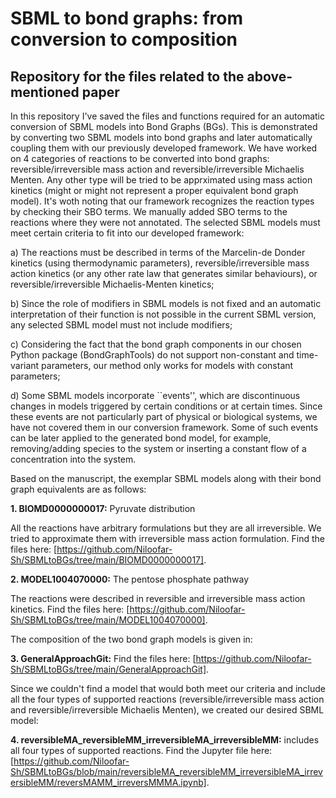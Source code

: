 # SBML to bond graphs: from conversion to composition
## Repository for the files related to the above-mentioned paper

In this repository I've saved the files and functions required for an automatic conversion of SBML models into Bond Graphs (BGs). This is demonstrated by converting two SBML models into bond graphs and later automatically coupling them with our previously developed framework. We have worked on 4 categories of reactions to be converted into bond graphs: reversible/irreversible mass action and reversible/irreversible Michaelis Menten. Any other type will be tried to be apprximated using mass action kinetics (might or might not represent a proper equivalent bond graph model). It's woth noting that our framework recognizes the reaction types by checking their SBO terms. We manually added SBO terms to the reactions where they were not annotated. The selected SBML models must meet certain criteria to fit into our developed framework:

a) The reactions must be described in terms of the Marcelin-de Donder kinetics (using thermodynamic parameters), reversible/irreversible mass action kinetics (or any other rate law that generates similar behaviours), or reversible/irreversible Michaelis-Menten kinetics;

b) Since the role of modifiers in SBML models is not fixed and an automatic interpretation of their function is not possible in the current SBML version, any selected SBML model must not include modifiers;

c) Considering the fact that the bond graph components in our chosen Python package (BondGraphTools) do not support non-constant and time-variant parameters, our method only works for models with constant parameters;

d) Some SBML models incorporate ``events'', which are discontinuous changes in models triggered by certain conditions or at certain times. Since these events are not particularly part of physical or biological systems, we have not covered them in our conversion framework. Some of such events can be later applied to the generated bond model, for example, removing/adding species to the system or inserting a constant flow of a concentration into the system.


Based on the manuscript, the exemplar SBML models along with their bond graph equivalents are as follows:

**1. BIOMD0000000017:** Pyruvate distribution

All the reactions have arbitrary formulations but they are all irreversible. We tried to approximate them with irreversible mass action formulation. Find the files here: [https://github.com/Niloofar-Sh/SBMLtoBGs/tree/main/BIOMD0000000017].

**2. MODEL1004070000:** The pentose phosphate pathway

The reactions were described in reversible and irreversible mass action kinetics. Find the files here: [https://github.com/Niloofar-Sh/SBMLtoBGs/tree/main/MODEL1004070000].

The composition of the two bond graph models is given in:

**3. GeneralApproachGit:** Find the files here: [https://github.com/Niloofar-Sh/SBMLtoBGs/tree/main/GeneralApproachGit].

Since we couldn't find a model that would both meet our criteria and include all the four types of supported reactions (reversible/irreversible mass action and reversible/irreversible Michaelis Menten), we created our desired SBML model: 

**4. reversibleMA_reversibleMM_irreversibleMA_irreversibleMM:** includes all four types of supported reactions. Find the Jupyter file here: [https://github.com/Niloofar-Sh/SBMLtoBGs/blob/main/reversibleMA_reversibleMM_irreversibleMA_irreversibleMM/reversMAMM_irreversMMMA.ipynb].

